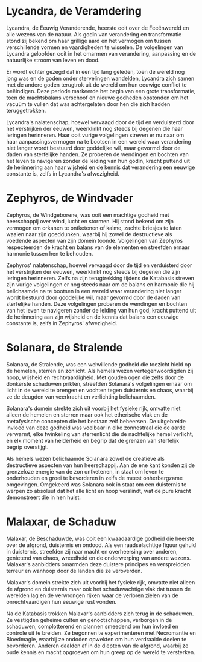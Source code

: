 
# Lycandra, de Veramdering

Lycandra, de Eeuwig Veranderende, heerste ooit over de Feeënwereld en alle wezens van de natuur. Als godin van verandering en transformatie stond zij bekend om haar grillige aard en het vermogen om tussen verschillende vormen en vaardigheden te wisselen. De volgelingen van Lycandra geloofden ooit in het omarmen van verandering, aanpassing en de natuurlijke stroom van leven en dood.

Er wordt echter gezegd dat in een tijd lang geleden, toen de wereld nog jong was en de goden onder stervelingen wandelden, Lycandra zich samen met de andere goden terugtrok uit de wereld om hun eeuwige conflict te beëindigen. Deze periode markeerde het begin van een grote transformatie, toen de machtsbalans verschoof en nieuwe godheden opstonden om het vacuüm te vullen dat was achtergelaten door hen die zich hadden teruggetrokken.

Lycandra's nalatenschap, hoewel vervaagd door de tijd en verduisterd door het verstrijken der eeuwen, weerklinkt nog steeds bij degenen die haar leringen herinneren. Haar ooit vurige volgelingen streven er nu naar om haar aanpassingsvermogen na te bootsen in een wereld waar verandering niet langer wordt bestuurd door goddelijke wil, maar gevormd door de daden van sterfelijke handen. Ze proberen de wendingen en bochten van het leven te navigeren zonder de leiding van hun godin, kracht puttend uit de herinnering aan haar wijsheid en de kennis dat verandering een eeuwige constante is, zelfs in Lycandra's afwezigheid.

# Zephyros, de Windvader

Zephyros, de Windgeborene, was ooit een machtige godheid met heerschappij over wind, lucht en stormen. Hij stond bekend om zijn vermogen om orkanen te ontketenen of kalme, zachte briesjes te laten waaien naar zijn goeddunken, waarbij hij zowel de destructieve als voedende aspecten van zijn domein toonde. Volgelingen van Zephyros respecteerden de kracht en balans van de elementen en streefden ernaar harmonie tussen hen te behouden.

Zephyros' nalatenschap, hoewel vervaagd door de tijd en verduisterd door het verstrijken der eeuwen, weerklinkt nog steeds bij degenen die zijn leringen herinneren. Zelfs na zijn terugtrekking tijdens de Katabasis streven zijn vurige volgelingen er nog steeds naar om de balans en harmonie die hij belichaamde na te bootsen in een wereld waar verandering niet langer wordt bestuurd door goddelijke wil, maar gevormd door de daden van sterfelijke handen. Deze volgelingen proberen de wendingen en bochten van het leven te navigeren zonder de leiding van hun god, kracht puttend uit de herinnering aan zijn wijsheid en de kennis dat balans een eeuwige constante is, zelfs in Zephyros' afwezigheid.

# Solanara, de Stralende

Solanara, de Stralende, was een welwillende godheid die toezicht hield op de hemelen, sterren en zonlicht. Als hemels wezen vertegenwoordigden zij hoop, wijsheid en rechtvaardigheid. Met gouden ogen die zelfs door de donkerste schaduwen prikten, streefden Solanara's volgelingen ernaar om licht in de wereld te brengen en vochten tegen duisternis en chaos, waarbij ze de deugden van veerkracht en verlichting belichaamden.

Solanara's domein strekte zich uit voorbij het fysieke rijk, omvatte niet alleen de hemelen en sterren maar ook het etherische vlak en de metafysische concepten die het bestaan zelf beheersen. De uitgebreide invloed van deze godheid was voelbaar in elke zonnestraal die de aarde verwarmt, elke twinkeling van sterrenlicht die de nachtelijke hemel verlicht, en elk moment van helderheid en begrip dat de grenzen van sterfelijk begrip overstijgt.

Als hemels wezen belichaamde Solanara zowel de creatieve als destructieve aspecten van hun heerschappij. Aan de ene kant konden zij de grenzeloze energie van de zon ontketenen, in staat om leven te onderhouden en groei te bevorderen in zelfs de meest onherbergzame omgevingen. Omgekeerd was Solanara ook in staat om een duisternis te werpen zo absoluut dat het alle licht en hoop verslindt, wat de pure kracht demonstreert die in hen huist.

# Malaxar, de Schaduw

Malaxar, de Beschaduwde, was ooit een kwaadaardige godheid die heerste over de afgrond, duisternis en ondood. Als een raadselachtige figuur gehuld in duisternis, streefden zij naar macht en overheersing over anderen, genietend van chaos, wreedheid en de onderwerping van andere wezens. Malaxar's aanbidders omarmden deze duistere principes en verspreidden terreur en wanhoop door de landen die ze veroverden.

Malaxar's domein strekte zich uit voorbij het fysieke rijk, omvatte niet alleen de afgrond en duisternis maar ook het schaduwachtige vlak dat tussen de werelden lag en de verwrongen rijken waar de verloren zielen van de onrechtvaardigen hun eeuwige rust vonden.

Na de Katabasis trokken Malaxar's aanbidders zich terug in de schaduwen. Ze vestigden geheime culten en genootschappen, verborgen in de schaduwen, complotterend en plannen smeedend om hun invloed en controle uit te breiden. Ze begonnen te experimenteren met Necromantie en Bloedmagie, waarbij ze ondoden opwekten om hun verdraaide doelen te bevorderen. Anderen daalden af in de diepten van de afgrond, waarbij ze oude kennis en macht opgroeven om hun greep op de wereld te versterken.